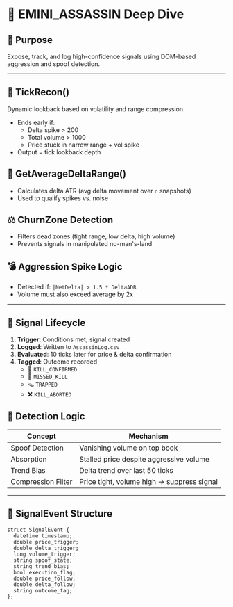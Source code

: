 # 🧠 EMINI_ASSASSIN Deep Dive

## 🎯 Purpose
Expose, track, and log high-confidence signals using DOM-based aggression and spoof detection.

---

## 🔄 TickRecon()

Dynamic lookback based on volatility and range compression.
- Ends early if:
  - Delta spike > 200
  - Total volume > 1000
  - Price stuck in narrow range + vol spike
- Output = tick lookback depth

## 📏 GetAverageDeltaRange()

- Calculates delta ATR (avg delta movement over `n` snapshots)
- Used to qualify spikes vs. noise

## ⚖️ ChurnZone Detection

- Filters dead zones (tight range, low delta, high volume)
- Prevents signals in manipulated no-man's-land

## 💣 Aggression Spike Logic

- Detected if: `|NetDelta| > 1.5 * DeltaADR`
- Volume must also exceed average by 2x

---

## 🧬 Signal Lifecycle

1. **Trigger**: Conditions met, signal created
2. **Logged**: Written to `AssassinLog.csv`
3. **Evaluated**: 10 ticks later for price & delta confirmation
4. **Tagged**: Outcome recorded
   - 🔫 `KILL_CONFIRMED`
   - 👀 `MISSED_KILL`
   - 🪤 `TRAPPED`
   - ❌ `KILL_ABORTED`

## 🔎 Detection Logic

| Concept             | Mechanism                                    |
|---------------------|----------------------------------------------|
| Spoof Detection     | Vanishing volume on top book                 |
| Absorption          | Stalled price despite aggressive volume      |
| Trend Bias          | Delta trend over last 50 ticks               |
| Compression Filter  | Price tight, volume high → suppress signal   |

---

## 🧠 SignalEvent Structure

```mql5
struct SignalEvent {
  datetime timestamp;
  double price_trigger;
  double delta_trigger;
  long volume_trigger;
  string spoof_state;
  string trend_bias;
  bool execution_flag;
  double price_follow;
  double delta_follow;
  string outcome_tag;
};
